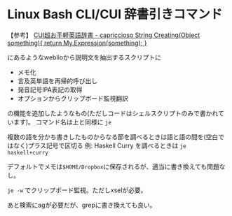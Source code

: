 Linux Bash CLI/CUI 辞書引きコマンド
==================
【参考】
[CUI超お手軽英語辞書 - capriccioso String Creating(Object something){ return My.Expression(something); }](http://d.hatena.ne.jp/its\_out\_of\_tune/20120610/1339311044)

にあるようなweblioから説明文を抽出するスクリプトに

* メモ化
* 言及英単語を再帰的呼び出し
* 発音記号IPA表記の取得
* オプションからクリップボード監視翻訳

の機能を追加したようなもの(ただしコードはシェルスクリプトのみで書かれています)。
コマンド名は上と同様に `je`

複数の語を分かち書きしたものからなる節を調べるときは語と語の間を(空白ではなく)プラス記号で区切る
例: Haskell Curry を調べるときは `je haskell+curry`

デフォルトでメモは`$HOME/Dropbox`に保存されるが、適当に書き換えても問題なし。

`je -w` でクリップボード監視。ただしxselが必要。

あと検索にagが必要だが、grepに書き換えても良い。
